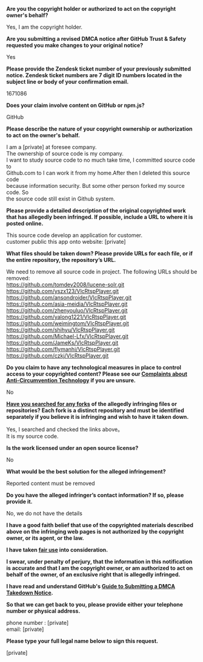 **Are you the copyright holder or authorized to act on the copyright owner's
behalf?**

Yes, I am the copyright holder.

**Are you submitting a revised DMCA notice after GitHub Trust & Safety
requested you make changes to your original notice?**

Yes

**Please provide the Zendesk ticket number of your previously submitted notice.
Zendesk ticket numbers are 7 digit ID numbers located in the subject line or
body of your confirmation email.**

1671086

**Does your claim involve content on GitHub or npm.js?**

GitHub

**Please describe the nature of your copyright ownership or authorization to act
on the owner's behalf.**

I am a [private] at foresee company.  
The ownership of source code is my company.  
I want to study source code to no much take time, I committed source code to  
Github.com to I can work it from my home.After then I deleted this source code  
because information security. But some other person forked my source code. So  
the source code still exist in Github system.  

**Please provide a detailed description of the original copyrighted work that has
allegedly been infringed. If possible, include a URL to where it is posted online.** 

This source code develop an application for customer.  
customer public this app onto website: [private]

**What files should be taken down? Please provide URLs for each file, or if the
entire repository, the repository’s URL.**

We need to remove all source code in project. The following URLs should be
removed:  
https://github.com/tomdev2008/lucene-solr.git  
https://github.com/yszx123/VlcRtspPlayer.git  
https://github.com/ansondroider/VlcRtspPlayer.git  
https://github.com/asia-meidia/VlcRtspPlayer.git  
https://github.com/zhenyouluo/VlcRtspPlayer.git  
https://github.com/yalong1221/VlcRtspPlayer.git  
https://github.com/weimingtom/VlcRtspPlayer.git  
https://github.com/shihyu/VlcRtspPlayer.git  
https://github.com/Michael-Lfx/VlcRtspPlayer.git  
https://github.com/JameKs/VlcRtspPlayer.git  
https://github.com/flymanhi/VlcRtspPlayer.git  
https://github.com/czkj/VlcRtspPlayer.git  

**Do you claim to have any technological measures in place to control access to
your copyrighted content? Please see our <a
href="https://docs.github.com/articles/guide-to-submitting-a-dmcatakedown-notice#complaints-about-anti-circumventiontechnology">Complaints about Anti-Circumvention Technology</a> if you are
unsure.**

No

**<a href="https://docs.github.com/articles/dmca-takedown-policy#b-whatabout-forks-or-whats-a-fork">Have you searched for any forks</a> of the
allegedly infringing files or repositories? Each fork is a distinct repository and
must be identified separately if you believe it is infringing and wish to have it
taken down.**

Yes, I searched and checked the links above。  
It is my source code.

**Is the work licensed under an open source license?**

No

**What would be the best solution for the alleged infringement?**

Reported content must be removed

**Do you have the alleged infringer’s contact information? If so, please provide
it.**

No, we do not have the details

**I have a good faith belief that use of the copyrighted materials described
above on the infringing web pages is not authorized by the copyright owner, or
its agent, or the law.**

**I have taken <a
href="https://www.lumendatabase.org/topics/22">fair use</a> into
consideration.** 

**I swear, under penalty of perjury, that the information in this notification is
accurate and that I am the copyright owner, or am authorized to act on behalf of
the owner, of an exclusive right that is allegedly infringed.**

**I have read and understand GitHub's <a
href="https://docs.github.com/articles/guide-to-submitting-a-dmcatakedown-notice/">Guide to Submitting a DMCA Takedown Notice</a>.**

**So that we can get back to you, please provide either your telephone number
or physical address.**

phone number : [private]  
email: [private]

**Please type your full legal name below to sign this request.**

[private]
